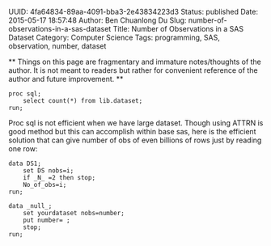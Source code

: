 UUID: 4fa64834-89aa-4091-bba3-2e43834223d3
Status: published
Date: 2015-05-17 18:57:48
Author: Ben Chuanlong Du
Slug: number-of-observations-in-a-sas-dataset
Title: Number of Observations in a SAS Dataset
Category: Computer Science
Tags: programming, SAS, observation, number, dataset

**
Things on this page are
fragmentary and immature notes/thoughts of the author.
It is not meant to readers
but rather for convenient reference of the author and future improvement.
**

```SAS
proc sql;
    select count(*) from lib.dataset;
run;
```

Proc sql is not efficient when we have large dataset. 
Though using ATTRN is good method but this can accomplish within base sas, 
here is the efficient solution that can give number of obs of even billions of rows just by reading one row:
```SAS
data DS1;
    set DS nobs=i;
    if _N_ =2 then stop;
    No_of_obs=i;
run;
```
```SAS
data _null_;
    set yourdataset nobs=number;
    put number= ;
    stop;
run;
```

